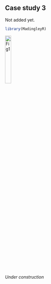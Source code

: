 ## Case study 3

Not added yet.

```R
library(MadingleyR)

```

<p>
<img src="https://cdn.peri.com/.imaging/l/dam/d8c1b1e8-e62b-428c-8b44-2bd42971023b/48943/under-construction.jpg" alt="Fig1" width="20%"/>
<br>
<em>Under construction</em>
<br>
<br>
<br>
</p>


<!---
<p>
<img src="Figures/fig7.png" alt="Fig1" width="20%"/>
<br>
<em>description</em>
<br>
<br>
<br>
</p>
-->
